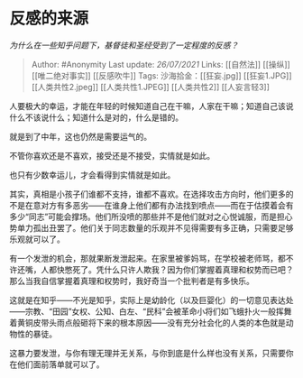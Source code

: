 # 反感的来源
*为什么在一些知乎问题下，基督徒和圣经受到了一定程度的反感？*

> Author: #Anonymity 
Last update: *26/07/2021* 
Links: [[自然法]] [[操纵]] [[唯二绝对事实]] [[反感吹牛]] 
Tags: 
沙海拾金：[[狂妄.jpg]] [[狂妄1.JPG]] [[人类共性2.jpeg]] [[人类共性1.JPEG]] [[人类共性2]] [[人妄言轻3]] 
  

人要极大的幸运，才能在年轻的时候知道自己在干嘛，人家在干嘛；知道自己该说什么不该说什么；知道什么是对的，什么是错的。

就是到了中年，这也仍然是需要运气的。

不管你喜欢还是不喜欢，接受还是不接受，实情就是如此。

也只有少数幸运儿，才会看得到实情就是如此。

其实，真相是小孩子们谁都不支持，谁都不喜欢。在选择攻击方向时，他们更多的不是在意对方有多恶劣——在谁身上他们都有办法找到喷点——而在于估摸着会有多少“同志”可能会撑场。他们所没喷的那些并不是他们就对之心悦诚服，而是担心势单力孤出丑罢了。他们关于同志数量的乐观并不见得需要有多正确，只需要足够乐观就可以了。

有一个发泄的机会，那就果断发泄起来。在家里被爹妈骂，在学校被老师骂，都不许还嘴，人都快憋死了。凭什么只许人欺我？因为你们掌握着真理和权势而已吧？那么当我自信掌握着真理和权势时，我好奇当一个批判者是有多快乐。

这就是在知乎——不光是知乎，实际上是幼龄化（以及巨婴化）的一切意见表达处——宗教、“田园”女权、公知、白左、“民科”会被革命小将们如飞蛾扑火一般挥舞着黄铜皮带头雨点般砸将下来的根本原因——没有充分社会化的人类的本色就是动物性的暴徒。

这暴力要发泄，与你有理无理并无关系，与你到底是什么样也没有关系，只需要你在他们面前落单就可以了。